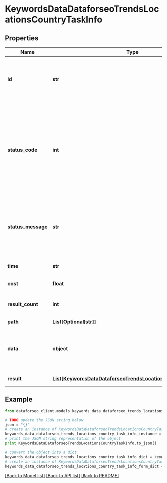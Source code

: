 # KeywordsDataDataforseoTrendsLocationsCountryTaskInfo


## Properties

Name | Type | Description | Notes
------------ | ------------- | ------------- | -------------
**id** | **str** | task identifier unique task identifier in our system in the UUID format | [optional] 
**status_code** | **int** | status code of the task generated by DataForSEO, can be within the following range: 10000-60000 you can find the full list of the response codes here | [optional] 
**status_message** | **str** | informational message of the task you can find the full list of general informational messages here | [optional] 
**time** | **str** | execution time, seconds | [optional] 
**cost** | **float** | total tasks cost, USD | [optional] 
**result_count** | **int** | number of elements in the result array | [optional] 
**path** | **List[Optional[str]]** | URL path | [optional] 
**data** | **object** | contains the same parameters that you specified in the POST request | [optional] 
**result** | [**List[KeywordsDataDataforseoTrendsLocationsCountryResultInfo]**](KeywordsDataDataforseoTrendsLocationsCountryResultInfo.md) | array of results | [optional] 

## Example

```python
from dataforseo_client.models.keywords_data_dataforseo_trends_locations_country_task_info import KeywordsDataDataforseoTrendsLocationsCountryTaskInfo

# TODO update the JSON string below
json = "{}"
# create an instance of KeywordsDataDataforseoTrendsLocationsCountryTaskInfo from a JSON string
keywords_data_dataforseo_trends_locations_country_task_info_instance = KeywordsDataDataforseoTrendsLocationsCountryTaskInfo.from_json(json)
# print the JSON string representation of the object
print KeywordsDataDataforseoTrendsLocationsCountryTaskInfo.to_json()

# convert the object into a dict
keywords_data_dataforseo_trends_locations_country_task_info_dict = keywords_data_dataforseo_trends_locations_country_task_info_instance.to_dict()
# create an instance of KeywordsDataDataforseoTrendsLocationsCountryTaskInfo from a dict
keywords_data_dataforseo_trends_locations_country_task_info_form_dict = keywords_data_dataforseo_trends_locations_country_task_info.from_dict(keywords_data_dataforseo_trends_locations_country_task_info_dict)
```
[[Back to Model list]](../README.md#documentation-for-models) [[Back to API list]](../README.md#documentation-for-api-endpoints) [[Back to README]](../README.md)


